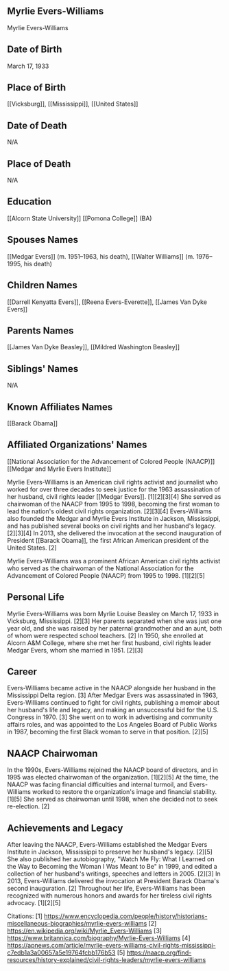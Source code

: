 ## Myrlie Evers-Williams
Myrlie Evers-Williams

## Date of Birth
March 17, 1933

## Place of Birth
[[Vicksburg]], [[Mississippi]], [[United States]]

## Date of Death
N/A

## Place of Death
N/A

## Education
[[Alcorn State University]]
[[Pomona College]] (BA)

## Spouses Names
[[Medgar Evers]] (m. 1951–1963, his death), [[Walter Williams]] (m. 1976–1995, his death)

## Children Names
[[Darrell Kenyatta Evers]], [[Reena Evers-Everette]], [[James Van Dyke Evers]]

## Parents Names
[[James Van Dyke Beasley]], [[Mildred Washington Beasley]]

## Siblings' Names
N/A

## Known Affiliates Names
[[Barack Obama]]

## Affiliated Organizations' Names
[[National Association for the Advancement of Colored People (NAACP)]]
[[Medgar and Myrlie Evers Institute]]

Myrlie Evers-Williams is an American civil rights activist and journalist who worked for over three decades to seek justice for the 1963 assassination of her husband, civil rights leader [[Medgar Evers]]. [1][2][3][4] She served as chairwoman of the NAACP from 1995 to 1998, becoming the first woman to lead the nation's oldest civil rights organization. [2][3][4] Evers-Williams also founded the Medgar and Myrlie Evers Institute in Jackson, Mississippi, and has published several books on civil rights and her husband's legacy. [2][3][4] In 2013, she delivered the invocation at the second inauguration of President [[Barack Obama]], the first African American president of the United States. [2]

Myrlie Evers-Williams was a prominent African American civil rights activist who served as the chairwoman of the National Association for the Advancement of Colored People (NAACP) from 1995 to 1998. [1][2][5]

## Personal Life
Myrlie Evers-Williams was born Myrlie Louise Beasley on March 17, 1933 in Vicksburg, Mississippi. [2][3] Her parents separated when she was just one year old, and she was raised by her paternal grandmother and an aunt, both of whom were respected school teachers. [2] In 1950, she enrolled at Alcorn A&M College, where she met her first husband, civil rights leader Medgar Evers, whom she married in 1951. [2][3]

## Career
Evers-Williams became active in the NAACP alongside her husband in the Mississippi Delta region. [3] After Medgar Evers was assassinated in 1963, Evers-Williams continued to fight for civil rights, publishing a memoir about her husband's life and legacy, and making an unsuccessful bid for the U.S. Congress in 1970. [3] She went on to work in advertising and community affairs roles, and was appointed to the Los Angeles Board of Public Works in 1987, becoming the first Black woman to serve in that position. [2][5]

## NAACP Chairwoman
In the 1990s, Evers-Williams rejoined the NAACP board of directors, and in 1995 was elected chairwoman of the organization. [1][2][5] At the time, the NAACP was facing financial difficulties and internal turmoil, and Evers-Williams worked to restore the organization's image and financial stability. [1][5] She served as chairwoman until 1998, when she decided not to seek re-election. [2]

## Achievements and Legacy
After leaving the NAACP, Evers-Williams established the Medgar Evers Institute in Jackson, Mississippi to preserve her husband's legacy. [2][5] She also published her autobiography, "Watch Me Fly: What I Learned on the Way to Becoming the Woman I Was Meant to Be" in 1999, and edited a collection of her husband's writings, speeches and letters in 2005. [2][3] In 2013, Evers-Williams delivered the invocation at President Barack Obama's second inauguration. [2] Throughout her life, Evers-Williams has been recognized with numerous honors and awards for her tireless civil rights advocacy. [1][2][5]

Citations:
[1] https://www.encyclopedia.com/people/history/historians-miscellaneous-biographies/myrlie-evers-williams
[2] https://en.wikipedia.org/wiki/Myrlie_Evers-Williams
[3] https://www.britannica.com/biography/Myrlie-Evers-Williams
[4] https://apnews.com/article/myrlie-evers-williams-civil-rights-mississippi-c7edb1a3a00657a5e19764fcbb176b53
[5] https://naacp.org/find-resources/history-explained/civil-rights-leaders/myrlie-evers-williams